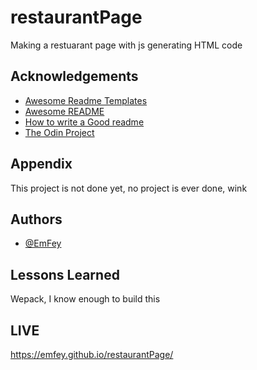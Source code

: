 # restaurantPage
Making a restuarant page with js generating HTML code


## Acknowledgements

 - [Awesome Readme Templates](https://awesomeopensource.com/project/elangosundar/awesome-README-templates)
 - [Awesome README](https://github.com/matiassingers/awesome-readme)
 - [How to write a Good readme](https://bulldogjob.com/news/449-how-to-write-a-good-readme-for-your-github-project)
 - [The Odin Project](https://www.theodinproject.com/)

## Appendix

This project is not done yet, no project is ever done, wink


## Authors

- [@EmFey](https://github.com/EmFey)


## Lessons Learned

Wepack, I know enough to build this

## LIVE
https://emfey.github.io/restaurantPage/
